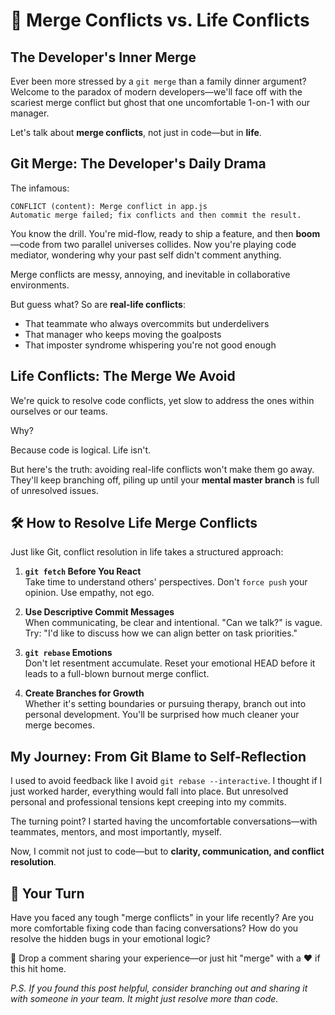 # 🧠 Merge Conflicts vs. Life Conflicts

## The Developer's Inner Merge

Ever been more stressed by a `git merge` than a family dinner argument? Welcome to the paradox of modern developers—we'll face off with the scariest merge conflict but ghost that one uncomfortable 1-on-1 with our manager.

Let's talk about **merge conflicts**, not just in code—but in **life**.

## Git Merge: The Developer's Daily Drama

The infamous:

```
CONFLICT (content): Merge conflict in app.js
Automatic merge failed; fix conflicts and then commit the result.
```

You know the drill. You're mid-flow, ready to ship a feature, and then **boom**—code from two parallel universes collides. Now you're playing code mediator, wondering why your past self didn't comment anything.

Merge conflicts are messy, annoying, and inevitable in collaborative environments.

But guess what? So are **real-life conflicts**:
* That teammate who always overcommits but underdelivers
* That manager who keeps moving the goalposts
* That imposter syndrome whispering you're not good enough

## Life Conflicts: The Merge We Avoid

We're quick to resolve code conflicts, yet slow to address the ones within ourselves or our teams.

Why?

Because code is logical. Life isn't.

But here's the truth: avoiding real-life conflicts won't make them go away. They'll keep branching off, piling up until your **mental master branch** is full of unresolved issues.

## 🛠️ How to Resolve Life Merge Conflicts

Just like Git, conflict resolution in life takes a structured approach:

1. **`git fetch` Before You React**  
   Take time to understand others' perspectives. Don't `force push` your opinion. Use empathy, not ego.

2. **Use Descriptive Commit Messages**  
   When communicating, be clear and intentional. "Can we talk?" is vague. Try:
   "I'd like to discuss how we can align better on task priorities."

3. **`git rebase` Emotions**  
   Don't let resentment accumulate. Reset your emotional HEAD before it leads to a full-blown burnout merge conflict.

4. **Create Branches for Growth**  
   Whether it's setting boundaries or pursuing therapy, branch out into personal development. You'll be surprised how much cleaner your merge becomes.

## My Journey: From Git Blame to Self-Reflection

I used to avoid feedback like I avoid `git rebase --interactive`. I thought if I just worked harder, everything would fall into place. But unresolved personal and professional tensions kept creeping into my commits.

The turning point? I started having the uncomfortable conversations—with teammates, mentors, and most importantly, myself.

Now, I commit not just to code—but to **clarity, communication, and conflict resolution**.

## 🧩 Your Turn

Have you faced any tough "merge conflicts" in your life recently? Are you more comfortable fixing code than facing conversations? How do you resolve the hidden bugs in your emotional logic?

💬 Drop a comment sharing your experience—or just hit "merge" with a ❤️ if this hit home.

*P.S. If you found this post helpful, consider branching out and sharing it with someone in your team. It might just resolve more than code.*
